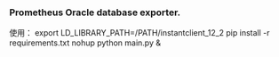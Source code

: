 ### Prometheus Oracle database exporter.

使用：
export LD_LIBRARY_PATH=/PATH/instantclient_12_2
pip install -r requirements.txt
nohup python main.py &